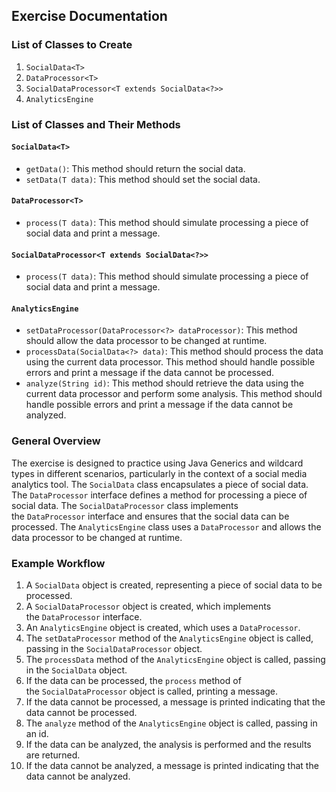 ## Exercise Documentation

### List of Classes to Create

1. `SocialData<T>`
2. `DataProcessor<T>`
3. `SocialDataProcessor<T extends SocialData<?>>`
4. `AnalyticsEngine`

### List of Classes and Their Methods

#### `SocialData<T>`

- `getData()`: This method should return the social data.
- `setData(T data)`: This method should set the social data.

#### `DataProcessor<T>`

- `process(T data)`: This method should simulate processing a piece of social data and print a message.

#### `SocialDataProcessor<T extends SocialData<?>>`

- `process(T data)`: This method should simulate processing a piece of social data and print a message.

#### `AnalyticsEngine`

- `setDataProcessor(DataProcessor<?> dataProcessor)`: This method should allow the data processor to be changed at runtime.
- `processData(SocialData<?> data)`: This method should process the data using the current data processor. This method should handle possible errors and print a message if the data cannot be processed.
- `analyze(String id)`: This method should retrieve the data using the current data processor and perform some analysis. This method should handle possible errors and print a message if the data cannot be analyzed.

### General Overview

The exercise is designed to practice using Java Generics and wildcard types in different scenarios, particularly in the context of a social media analytics tool. The `SocialData` class encapsulates a piece of social data. The `DataProcessor` interface defines a method for processing a piece of social data. The `SocialDataProcessor` class implements the `DataProcessor` interface and ensures that the social data can be processed. The `AnalyticsEngine` class uses a `DataProcessor` and allows the data processor to be changed at runtime.

### Example Workflow

1. A `SocialData` object is created, representing a piece of social data to be processed.
2. A `SocialDataProcessor` object is created, which implements the `DataProcessor` interface.
3. An `AnalyticsEngine` object is created, which uses a `DataProcessor`.
4. The `setDataProcessor` method of the `AnalyticsEngine` object is called, passing in the `SocialDataProcessor` object.
5. The `processData` method of the `AnalyticsEngine` object is called, passing in the `SocialData` object.
6. If the data can be processed, the `process` method of the `SocialDataProcessor` object is called, printing a message.
7. If the data cannot be processed, a message is printed indicating that the data cannot be processed.
8. The `analyze` method of the `AnalyticsEngine` object is called, passing in an id.
9. If the data can be analyzed, the analysis is performed and the results are returned.
10. If the data cannot be analyzed, a message is printed indicating that the data cannot be analyzed.